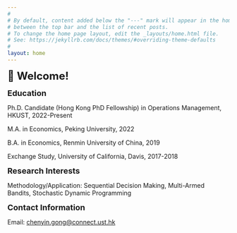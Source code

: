 ```yaml
---
#
# By default, content added below the "---" mark will appear in the home page
# between the top bar and the list of recent posts.
# To change the home page layout, edit the _layouts/home.html file.
# See: https://jekyllrb.com/docs/themes/#overriding-theme-defaults
#
layout: home
---
```

**<font size=5>:wave: Welcome!</font>**

**<font size=4>Education</font>**

Ph.D. Candidate (Hong Kong PhD Fellowship) in Operations Management, HKUST, 2022-Present
 
M.A. in Economics, Peking University, 2022

B.A. in Economics, Renmin University of China, 2019

Exchange Study, University of California, Davis, 2017-2018

**<font size=4>Research Interests</font>**

Methodology/Application: Sequential Decision Making, Multi-Armed Bandits, Stochastic Dynamic Programming

**<font size=4>Contact Information</font>**

Email: [chenyin.gong@connect.ust.hk](mailto:chenyin.gong@connect.ust.hk)
